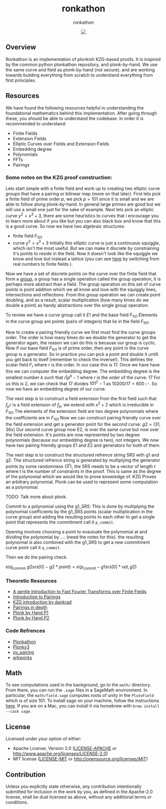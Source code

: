 <h1 align="center">
  ronkathon
</h1>

<p align="center">
  ronkathon
</p>

<div align="center">
  <a href="https://github.com/pluto/ronkathon/actions">
    <!-- ![](https://github.com/pluto/ronkathon/actions/workflows/ci.yml/badge.svg) -->
    <img src="https://github.com/pluto/ronkathon/actions/workflows/ci.yml/badge.svg" />
  </a>
  <!-- [![crates.io](https://img.shields.io/crates/v/ronkathon.svg)](https://crates.io/crates/ronkathon) -->
  <!-- [![Documentation](https://docs.rs/ronkathon/badge.svg)](https://docs.rs/ronkathon) -->
  </div>

## Overview
Ronkathon is an implementation of plonkish KZG-based proofs. It is inspired by the common python plonkathon repository, and plonk-by-hand. We use the same curve and field as plonk-by-hand (not secure), and are working towards building everything from scratch to understand everything from first principles.

## Resources

We have found the following resources helpful in understanding the foundational mathematics behind this implementation. After going through these, you should be able to understand the codebase. In order it is recommended to understand:
- Finite Fields
- Extension Fields
- Elliptic Curves over Fields and Extension Fields
- Embedding degree
- Polynomials
- FFTs
- Pairings

### Some notes on the KZG proof construction:
Lets start simple with a finite field and work up to creating two elliptic curve *groups* that have a pairing or bilinear map (more on that later). 
First lets pick a finite field of prime order $p$, we pick $p=101$ since it is small and we are able to follow along plonk-by-hand.
In general large primes are good but we will use a small one just for the sake of example.
Next lets pick an elliptic curve $y^2=x^3+3$, there are some heuristics to curves that i encourage you to learn more about if you like but you can also black box and know that this is a good curve.
So now we have two algebraic structures:
- finite field $F_{101}$
- curve $y^2=x^3+3$
Initially this elliptic curve is just a continuous squiggle, which isn't the most useful. But we can make it discrete by constraining it's points to reside in the field. 
Now it doesn't look like the squiggle we know and love but instead a lattice (you can see [here](https://andrea.corbellini.name/ecc/interactive/modk-add.html) by switching from real numbers to finite fields ).

Now we have a set of discrete points on the curve over the finite field that form a *[group](https://en.wikipedia.org/wiki/Group_(mathematics))*, a group has a single operation called the group operation, it is perhaps more abstract than a field. 
The group operation on this set of curve points is point addition which we all know and love with the squiggly lines, intersections and reflections. From this group operation we can create point doubling, and as a result, scalar multiplication (how many times do we double a point) as handy abstractions over the single group operation. 

To review we have a curve group call it $E1$ and the base field $F_{101}$
Elements in the curve group are points (pairs of integers) that lie in the field $F_{101}$.

Now to create a pairing friendly curve we first must find the curve groups order. 
The order is how many times do we double the generator to get the generator again, the reason we can do this is because our group is cyclic.
Now if our base field $F_{101}$ is of prime order, then any point in the curve group is a generator.
So in practice you can pick a point and double it untill you get back to itself (remember to check the inverse!).
This defines the scalar field $F_r$ where $r$ is the order. 
In our case this is $17$. 
Once we have have this we can computer the embedding degree.
The embedding degree is the smallest number $k$ such that $r | p^k - 1$ where $r$ is the order of the curve: $17$
For us this is $2$, we can check that 17 divides $101^2 -1$ as $10200 / 17 = 600$ ✅. 
So now we have an embedding degree of our curve. 

The next step is to construct a field extension from the first field such that $f_{p^2}$ is a field extension of $f_p$, we extend with $x^2 + 2$ which is irreducible in $F_{101}$
The elements of the extension field are two degree polynomials where the coefficients are in $F_{101}$
Now we can construct pairing friendly curve over the field extension and get a generator point for the second curve: $g2 = (31, 36x)$
Our second curve group now E2, is over the same curve but now over the field extension. 
It's points are now represented by two degree polynomials (because our embedding degree is two), not integers.
We now have two pairing friendly groups $E1$ and $E2$ and generators for both of them. 

The next step is to construct the structured refrence string SRS with g1 and g2. The structured refrence string is generated by multiplying the generator points by some randomness $\{S^i\}$, the SRS needs to be a vector of length $t$ where $t$ is the number of constraints in the proof. 
This is same as the degree of the polynomial which we would like to prove knowledge of. 
KZG Proves an arbitrary polynomial. Plonk can be used to represent some computation as a polynomial. 

TODO: Talk more about plonk.

Commit to a polynomial using the g1_SRS: This is done by multiplying the polynomial coefficients by the g1_SRS points (scalar multiplication in the curve group) and adding the resulting points to each other to get a single point that represents the commitment call it `p_commit`.

Opening involves choosing a point to evauluate the polynomial at and dividing the polynomial by .... (need the notes for this). the resulting polynomial is also combined with the g1_SRS to get a new commitment curve point call it `q_commit`.

Then we do the pairing check. 

$e(q_{commit}, g2srs[0] - g2* point) = e(p_{commit} - g1srs[0] * val, g2)$



### Theoretic Resources
- [A gentle introduction to Fast Fourier Transforms over Finite Fields](https://vitalik.eth.limo/general/2019/05/12/fft.html)
- [Introduction to Pairings](https://vitalik.eth.limo/general/2017/01/14/exploring_ecp.html)
- [KZG introduction by dankrad](https://dankradfeist.de/ethereum/2020/06/16/kate-polynomial-commitments.html)
- [Pairings in depth](https://static1.squarespace.com/static/5fdbb09f31d71c1227082339/t/5ff394720493bd28278889c6/1609798774687/PairingsForBeginners.pdf)
- [Plonk by Hand P1](https://research.metastate.dev/plonk-by-hand-part-1/)
- [Plonk by Hand P2](https://research.metastate.dev/plonk-by-hand-part-2-the-proof/)
### Code Refrences
- [Plonkathon](https://github.com/0xPARC/plonkathon/blob/main/README.md)
- [Plonky3](https://github.com/Plonky3/Plonky3)
- [py_pairing](https://github.com/ethereum/py_pairing/tree/master)
- [arkworks](https://github.com/arkworks-rs)


## Math
To see computations used in the background, go to the `math/` directory.
From there, you can run the `.sage` files in a SageMath environment.
In particular, the `math/field.sage` computes roots of unity in the `PlutoField` which is of size 101. To install sage on your machine, follow the instructions [here](https://doc.sagemath.org/html/en/installation/index.html). If you are on a Mac, you can install it via homebrew with `brew install --cask sage`.

## License
Licensed under your option of either:
- Apache License, Version 2.0 ([LICENSE-APACHE](LICENSE-APACHE) or http://www.apache.org/licenses/LICENSE-2.0)
- MIT license ([LICENSE-MIT](LICENSE-MIT) or http://opensource.org/licenses/MIT)

## Contribution
Unless you explicitly state otherwise, any contribution intentionally submitted
for inclusion in the work by you, as defined in the Apache-2.0 license, shall be
dual licensed as above, without any additional terms or conditions.

